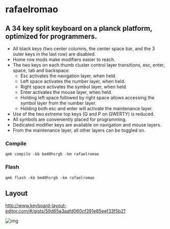 # rafaelromao

## A 34 key split keyboard on a planck platform, optimized for programmers.

- All black keys (two center columns, the center space bar, and the 3 outer keys in the last row) are disabled.
- Home row mods make modifiers easier to reach.
- The two keys on each thumb cluster control layer transitions, esc, enter, space, tab and backspace.
  - Esc activates the navigation layer, when held.
  - Left space activates the number layer, when held.
  - Right space activates the symbol layer, when held.
  - Enter activates the mouse layer, when held.
  - Holding left space followed by right space allows accessing the symbol layer from the number layer.
  - Holding both esc and enter will activate the maintenance layer.
- Use of the two extreme top keys (Q and P on QWERTY) is reduced.
- All symbols are conveniently placed for programming.
- Dedicated modifier keys are available on navigation and mouse layers.
- From the maintenance layer, all other layers can be toggled on.

### Compile

`qmk compile -kb bm40hsrgb -km rafaelromao`

### Flash

`qmk flash -kb bm40hsrgb -km rafaelromao`

## Layout

http://www.keyboard-layout-editor.com/#/gists/59d65a3aafd060cf391e85eef33f5b21

![img](https://i.imgur.com/LSCPmvW.png)